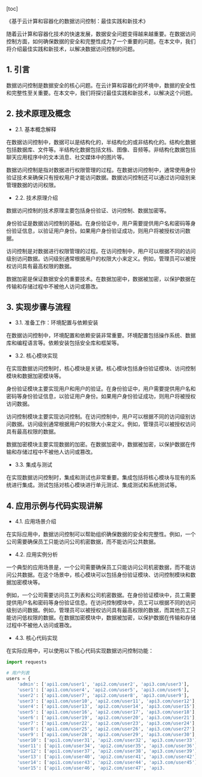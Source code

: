 
[toc]                    
                
                
《基于云计算和容器化的数据访问控制：最佳实践和新技术》

随着云计算和容器化技术的快速发展，数据安全问题变得越来越重要。在数据访问控制方面，如何确保数据的安全和完整性成为了一个重要的问题。在本文中，我们将介绍最佳实践和新技术，以解决数据访问控制的问题。

## 1. 引言

数据访问控制是数据安全的核心问题。在云计算和容器化的环境中，数据的安全性和完整性至关重要。在本文中，我们将探讨最佳实践和新技术，以解决这个问题。

## 2. 技术原理及概念

- 2.1. 基本概念解释

在数据访问控制中，数据可以是结构化的，半结构化的或非结构化的。结构化数据包括数据库、文件等。半结构化数据包括文档、图像、音频等。非结构化数据包括聊天应用程序中的文本消息、社交媒体中的图片等。

数据访问控制是指对数据进行权限管理的过程。在数据访问控制中，通常使用身份验证技术来确保只有授权用户才能访问数据。数据访问控制还可以通过访问级别来管理数据的访问权限。

- 2.2. 技术原理介绍

数据访问控制的技术原理主要包括身份验证、访问控制、数据加密等。

身份验证是数据访问控制的基础。在身份验证中，用户需要提供用户名和密码等身份验证信息，以验证用户身份。如果用户身份验证成功，则用户将被授权访问数据。

访问控制是对数据进行权限管理的过程。在访问控制中，用户可以根据不同的访问级别访问数据。访问级别通常根据用户的权限大小来定义。例如，管理员可以被授权访问具有最高权限的数据。

数据加密是保证数据安全的重要技术。在数据加密中，数据被加密，以保护数据在传输和存储过程中不被他人访问或篡改。

## 3. 实现步骤与流程

- 3.1. 准备工作：环境配置与依赖安装

在数据访问控制中，环境配置和依赖安装非常重要。环境配置包括操作系统、数据库和编程语言等。依赖安装包括安全库和框架等。

- 3.2. 核心模块实现

在实现数据访问控制时，核心模块是关键。核心模块包括身份验证模块、访问控制模块和数据加密模块等。

身份验证模块主要实现用户和用户的验证。在身份验证中，用户需要提供用户名和密码等身份验证信息，以验证用户身份。如果用户身份验证成功，则用户将被授权访问数据。

访问控制模块主要实现访问控制。在访问控制中，用户可以根据不同的访问级别访问数据。访问级别通常根据用户的权限大小来定义。例如，管理员可以被授权访问具有最高权限的数据。

数据加密模块主要实现数据的加密。在数据加密中，数据被加密，以保护数据在传输和存储过程中不被他人访问或篡改。

- 3.3. 集成与测试

在实现数据访问控制时，集成和测试也非常重要。集成包括将核心模块与现有的系统进行集成。测试包括对核心模块进行单元测试、集成测试和系统测试等。

## 4. 应用示例与代码实现讲解

- 4.1. 应用场景介绍

在实际应用中，数据访问控制可以帮助组织确保数据的安全和完整性。例如，一个公司需要确保员工只能访问公司机密数据，而不能访问公共数据。

- 4.2. 应用实例分析

一个典型的应用场景是，一个公司需要确保员工只能访问公司机密数据，而不能访问公共数据。在这个场景中，核心模块可以包括身份验证模块、访问控制模块和数据加密模块等。

例如，一个公司需要访问员工列表和公司机密数据。在身份验证模块中，员工需要提供用户名和密码等身份验证信息。在访问控制模块中，员工可以根据不同的访问级别访问数据。例如，管理员可以被授权访问具有最高权限的数据，而其他员工只能访问低权限的数据。在数据加密模块中，数据被加密，以保护数据在传输和存储过程中不被他人访问或篡改。

- 4.3. 核心代码实现

在实际应用中，可以使用以下核心代码实现数据访问控制功能：
```python
import requests

# 用户列表
users = {
    'admin': ['api1.com/user1', 'api2.com/user2', 'api3.com/user3'],
    'user1': ['api1.com/user4', 'api2.com/user5', 'api3.com/user6'],
    'user2': ['api1.com/user7', 'api2.com/user8', 'api3.com/user9'],
    'user3': ['api1.com/user10', 'api2.com/user11', 'api3.com/user12'],
    'user4': ['api1.com/user13', 'api2.com/user14', 'api3.com/user15'],
    'user5': ['api1.com/user16', 'api2.com/user17', 'api3.com/user18'],
    'user6': ['api1.com/user19', 'api2.com/user20', 'api3.com/user21'],
    'user7': ['api1.com/user22', 'api2.com/user23', 'api3.com/user24'],
    'user8': ['api1.com/user25', 'api2.com/user26', 'api3.com/user27'],
    'user9': ['api1.com/user28', 'api2.com/user29', 'api3.com/user30'],
    'user10': ['api1.com/user31', 'api2.com/user32', 'api3.com/user33'],
    'user11': ['api1.com/user34', 'api2.com/user35', 'api3.com/user36'],
    'user12': ['api1.com/user37', 'api2.com/user38', 'api3.com/user39'],
    'user13': ['api1.com/user40', 'api2.com/user41', 'api3.com/user42'],
    'user14': ['api1.com/user43', 'api2.com/user44', 'api3.com/user45'],
    'user15': ['api1.com/user46', 'api2.com/user47', 'api3.

